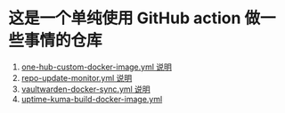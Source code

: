# 这是一个单纯使用 GitHub action 做一些事情的仓库

1. [one-hub-custom-docker-image.yml 说明](one-hub/README.md)
2. [repo-update-monitor.yml 说明](repo-update-monitor/README.md)
3. [vaultwarden-docker-sync.yml 说明](Vaultwarden-Image-Sync/README.md)
4. [uptime-kuma-build-docker-image.yml](uptime-kuma-build-image/README.md)
